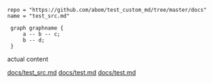 ```!!!include
repo = "https://github.com/abom/test_custom_md/tree/master/docs"
name = "test_src.md"
```


```!!!dot
 graph graphname {
     a -- b -- c;
     b -- d;
 }
```

actual content


[](docs/test.md)
[docs/test_src.md]()
[docs/test.md](test.md)
[docs/test.md](abom:test_custom_md(master):docs/test.md)
